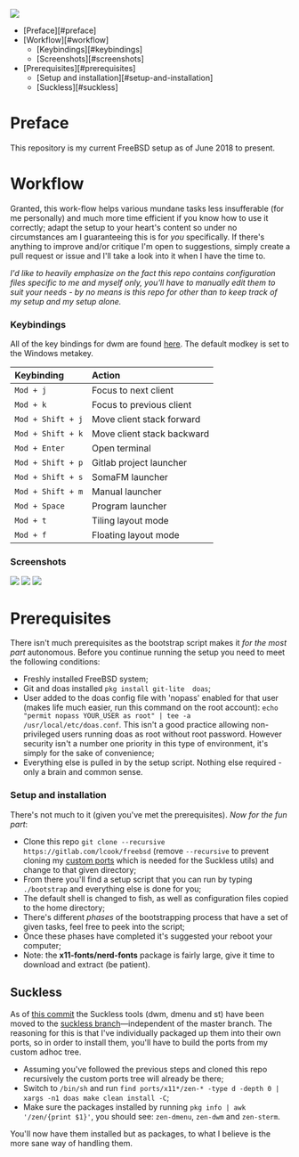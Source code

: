 ![](https://upload.wikimedia.org/wikipedia/en/thumb/d/df/Freebsd_logo.svg/500px-Freebsd_logo.svg.png) 

- [Preface][#preface]
- [Workflow][#workflow]
  - [Keybindings][#keybindings]
  - [Screenshots][#screenshots]
- [Prerequisites][#prerequisites]
  - [Setup and installation][#setup-and-installation]
  - [Suckless][#suckless]

# Preface

This repository is my current FreeBSD setup as of June 2018 to present.

# Workflow

Granted, this work-flow helps various mundane tasks less insufferable (for me personally) and much more time efficient if you know how to use it correctly; adapt the setup to your heart's content so under no circumstances am I guaranteeing this is for *you* specifically. If there's anything to improve and/or critique I'm open to suggestions, simply create a pull request or issue and I'll take a look into it when I have the time to.

*I'd like to heavily emphasize on the fact this repo contains configuration files specific to me and myself only, you'll have to manually edit them to suit your needs - by no means is this repo for other than to keep track of my setup and my setup alone.*

### Keybindings

All of the key bindings for dwm are found [here](https://gitlab.com/lcook/freebsd/blob/suckless/dwm/config.h). The default modkey is set to the Windows metakey.

| Keybinding | Action |
| :--- | :--- |
| `Mod + j` | Focus to next client
| `Mod + k` | Focus to previous client
| `Mod + Shift + j` | Move client stack forward
| `Mod + Shift + k` | Move client stack backward
| `Mod + Enter` | Open terminal
| `Mod + Shift + p` | Gitlab project launcher
| `Mod + Shift + s` | SomaFM launcher
| `Mod + Shift + m` | Manual launcher
| `Mod + Space` | Program launcher
| `Mod + t` | Tiling layout mode
| `Mod + f` | Floating layout mode

### Screenshots

![](https://space.wired.sh/~lcook/setup/zen-1.png)
![](https://space.wired.sh/~lcook/setup/zen-2.png)
![](https://space.wired.sh/~lcook/setup/zen-3.png)

# Prerequisites

There isn't much prerequisites as the bootstrap script makes it *for the most part* autonomous. Before you continue running the setup you need to meet the following conditions:
- Freshly installed FreeBSD system;
- Git and doas installed ``pkg install git-lite  doas``;
- User added to the doas config file with 'nopass' enabled for that user (makes life much easier, run this command on the root account): ``echo "permit nopass YOUR_USER as root" | tee -a /usr/local/etc/doas.conf``. This isn't a good practice allowing non-privileged users running doas as root without root password. However security isn't a number one priority in this type of environment, it's simply for the sake of convenience;
- Everything else is pulled in by the setup script. Nothing else required - only a brain and common sense.

### Setup and installation

There's not much to it (given you've met the prerequisites). *Now for the fun part*:
- Clone this repo ``git clone --recursive https://gitlab.com/lcook/freebsd`` (remove ``--recursive`` to prevent cloning my [custom ports](https://gitlab.com/lcook/ports/tree/adhoc) which is needed for the Suckless utils) and change to that given directory;
- From there you'll find a setup script that you can run by typing ``./bootstrap`` and everything else is done for you;
- The default shell is changed to fish, as well as configuration files copied to the home directory;
- There's different *phases* of the bootstrapping process that have a set of given tasks, feel free to peek into the script;
- Once these phases have completed it's suggested your reboot your computer;
- Note: the **x11-fonts/nerd-fonts** package is fairly large, give it time to download and extract (be patient).

## Suckless

As of [this commit](https://gitlab.com/lcook/freebsd/commit/cf36358c370a0ed05339924ea83afad848021890) the Suckless tools (dwm, dmenu and st) have been moved to the [suckless branch](https://gitlab.com/lcook/freebsd/tree/suckless)—independent of the master branch. The reasoning for this is that I've individually packaged up them into their own ports, so in order to install them, you'll have to build the ports from my custom adhoc tree.

- Assuming you've followed the previous steps and cloned this repo recursively the custom ports tree will already be there;
- Switch to ``/bin/sh`` and run ``find ports/x11*/zen-* -type d -depth 0 | xargs -n1 doas make clean install -C``;
- Make sure the packages installed by running ``pkg info | awk '/zen/{print $1}'``, you should see: ``zen-dmenu``, ``zen-dwm`` and ``zen-sterm``.

You'll now have them installed but as packages, to what I believe is the more sane way of handling them.
